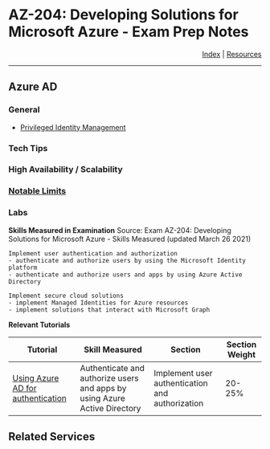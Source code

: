 # AZ-204: Developing Solutions for Microsoft Azure - Exam Prep Notes

<div style="text-align: right"> <a href="..\README.MD">Index</a> | <a href="..\RESOURCES.MD">Resources</a> </div>

----
Azure AD
---------
### General
* [Privileged Identity Management](https://docs.microsoft.com/en-us/azure/active-directory/privileged-identity-management/pim-configure)
  
### Tech Tips

### High Availability / Scalability

### [Notable Limits](https://docs.microsoft.com/en-us/azure/azure-resource-manager/management/azure-subscription-service-limits#active-directory-limits)

### Labs
**Skills Measured in Examination**
Source: Exam AZ-204: Developing Solutions for Microsoft Azure - Skills Measured (updated March 26 2021)

```
Implement user authentication and authorization
- authenticate and authorize users by using the Microsoft Identity platform
- authenticate and authorize users and apps by using Azure Active Directory

Implement secure cloud solutions
- implement Managed Identities for Azure resources
- implement solutions that interact with Microsoft Graph
```

**Relevant Tutorials**

|Tutorial|Skill Measured|Section|Section Weight|
|---|---|---|---|
|[Using Azure AD for authentication](https://docs.microsoft.com/en-us/azure/app-service/configure-authentication-provider-aad)|Authenticate and authorize users and apps by using Azure Active Directory|Implement user authentication and authorization| 20-25% |

## Related Services
